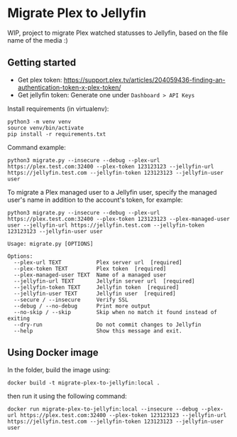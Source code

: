 # Migrate Plex to Jellyfin

WIP, project to migrate Plex watched statusses to Jellyfin, based on the file name of the media :)

## Getting started

* Get plex token: https://support.plex.tv/articles/204059436-finding-an-authentication-token-x-plex-token/
* Get jellyfin token: Generate one under `Dashboard > API Keys`

Install requirements (in virtualenv):
```
python3 -m venv venv
source venv/bin/activate
pip install -r requirements.txt
```

Command example:
```
python3 migrate.py --insecure --debug --plex-url https://plex.test.com:32400 --plex-token 123123123 --jellyfin-url https://jellyfin.test.com --jellyfin-token 123123123 --jellyfin-user user
```

To migrate a Plex managed user to a Jellyfin user, specify the managed user's name in addition to the account's token, for example:
```
python3 migrate.py --insecure --debug --plex-url https://plex.test.com:32400 --plex-token 123123123 --plex-managed-user user --jellyfin-url https://jellyfin.test.com --jellyfin-token 123123123 --jellyfin-user user
```

```
Usage: migrate.py [OPTIONS]

Options:
  --plex-url TEXT           Plex server url  [required]
  --plex-token TEXT         Plex token  [required]
  --plex-managed-user TEXT  Name of a managed user
  --jellyfin-url TEXT       Jellyfin server url  [required]
  --jellyfin-token TEXT     Jellyfin token  [required]
  --jellyfin-user TEXT      Jellyfin user  [required]
  --secure / --insecure     Verify SSL
  --debug / --no-debug      Print more output
  --no-skip / --skip        Skip when no match it found instead of exiting
  --dry-run                 Do not commit changes to Jellyfin
  --help                    Show this message and exit.
```

## Using Docker image

In the folder, build the image using:

```
docker build -t migrate-plex-to-jellyfin:local .
```

then run it using the following command:
```
docker run migrate-plex-to-jellyfin:local --insecure --debug --plex-url https://plex.test.com:32400 --plex-token 123123123 --jellyfin-url https://jellyfin.test.com --jellyfin-token 123123123 --jellyfin-user user
```
